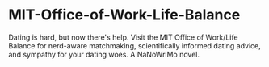 # MIT-Office-of-Work-Life-Balance
Dating is hard, but now there's help. Visit the MIT Office of Work/Life Balance for nerd-aware matchmaking, scientifically informed dating advice, and sympathy for your dating woes. A NaNoWriMo novel.
